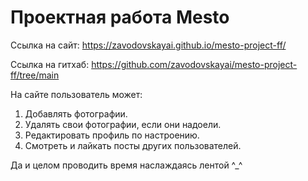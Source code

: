 # Проектная работа Mesto

Ссылка на сайт:
https://zavodovskayai.github.io/mesto-project-ff/

Ссылка на гитхаб:
https://github.com/zavodovskayai/mesto-project-ff/tree/main

На сайте пользователь может:
1. Добавлять фотографии.
2. Удалять свои фотографии, если они надоели.
3. Редактировать профиль по настроению.
4. Смотреть и лайкать посты других пользователей.

Да и целом проводить время наслаждаясь лентой ^_^